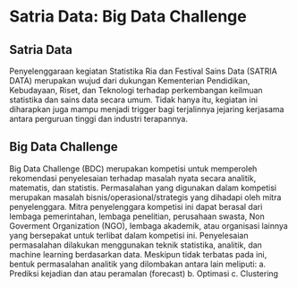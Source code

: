 # Satria Data: Big Data Challenge
## Satria Data
Penyelenggaraan kegiatan Statistika Ria dan Festival Sains Data (SATRIA DATA) merupakan wujud dari dukungan Kementerian Pendidikan, Kebudayaan, Riset, dan Teknologi terhadap perkembangan keilmuan statistika dan sains data secara umum. Tidak hanya itu, kegiatan ini diharapkan juga mampu menjadi trigger bagi terjalinnya jejaring kerjasama antara perguruan tinggi dan industri terapannya.

## Big Data Challenge
Big Data Challenge (BDC) merupakan kompetisi untuk memperoleh rekomendasi penyelesaian terhadap masalah nyata secara analitik, matematis, dan statistis. Permasalahan yang digunakan dalam kompetisi merupakan masalah bisnis/operasional/strategis yang dihadapi oleh mitra penyelenggara. Mitra penyelenggara kompetisi ini dapat berasal dari lembaga pemerintahan, lembaga penelitian, perusahaan swasta, Non Goverment Organization (NGO), lembaga akademik, atau organisasi lainnya yang bersepakat untuk terlibat dalam kompetisi ini. Penyelesaian permasalahan dilakukan menggunakan teknik statistika, analitik, dan machine learning berdasarkan data. Meskipun tidak terbatas pada ini, bentuk permasalahan analitik yang dilombakan antara lain meliputi:
a. Prediksi kejadian dan atau peramalan (forecast)
b. Optimasi
c. Clustering
